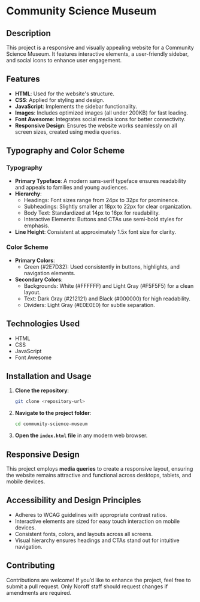 # Community Science Museum

## Description
This project is a responsive and visually appealing website for a Community Science Museum. It features interactive elements, a user-friendly sidebar, and social icons to enhance user engagement.

## Features
- **HTML**: Used for the website's structure.
- **CSS**: Applied for styling and design.
- **JavaScript**: Implements the sidebar functionality.
- **Images**: Includes optimized images (all under 200KB) for fast loading.
- **Font Awesome**: Integrates social media icons for better connectivity.
- **Responsive Design**: Ensures the website works seamlessly on all screen sizes, created using media queries.

## Typography and Color Scheme
### Typography
- **Primary Typeface**: A modern sans-serif typeface ensures readability and appeals to families and young audiences.
- **Hierarchy**:
  - Headings: Font sizes range from 24px to 32px for prominence.
  - Subheadings: Slightly smaller at 18px to 22px for clear organization.
  - Body Text: Standardized at 14px to 16px for readability.
  - Interactive Elements: Buttons and CTAs use semi-bold styles for emphasis.
- **Line Height**: Consistent at approximately 1.5x font size for clarity.

### Color Scheme
- **Primary Colors**:
  - Green (#2E7D32): Used consistently in buttons, highlights, and navigation elements.
- **Secondary Colors**:
  - Backgrounds: White (#FFFFFF) and Light Gray (#F5F5F5) for a clean layout.
  - Text: Dark Gray (#212121) and Black (#000000) for high readability.
  - Dividers: Light Gray (#E0E0E0) for subtle separation.

## Technologies Used
- HTML
- CSS
- JavaScript
- Font Awesome

## Installation and Usage
1. **Clone the repository**: 
   ```bash
   git clone <repository-url>
   ```
2. **Navigate to the project folder**:
   ```bash
   cd community-science-museum
   ```
3. **Open the `index.html` file** in any modern web browser.

## Responsive Design
This project employs **media queries** to create a responsive layout, ensuring the website remains attractive and functional across desktops, tablets, and mobile devices.

## Accessibility and Design Principles
- Adheres to WCAG guidelines with appropriate contrast ratios.
- Interactive elements are sized for easy touch interaction on mobile devices.
- Consistent fonts, colors, and layouts across all screens.
- Visual hierarchy ensures headings and CTAs stand out for intuitive navigation.

## Contributing
Contributions are welcome! If you’d like to enhance the project, feel free to submit a pull request. Only Noroff staff should request changes if amendments are required.
